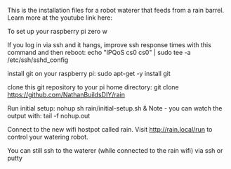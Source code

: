 This is the installation files for a robot waterer that feeds from a rain barrel. Learn more at the youtube link here:

To set up your raspberry pi zero w

If you log in via ssh and it hangs, improve ssh response times with this command and then reboot: echo "IPQoS cs0 cs0" | sudo tee -a /etc/ssh/sshd_config

install git on your raspberry pi: sudo apt-get -y install git

clone this git repository to your pi home directory: git clone https://github.com/NathanBuildsDIY/rain

Run initial setup: nohup sh rain/initial-setup.sh & Note - you can watch the output with: tail -f nohup.out

Connect to the new wifi hostpot called rain. Visit http://rain.local/run to control your watering robot. 

You can still ssh to the waterer (while connected to the rain wifi) via ssh or putty

